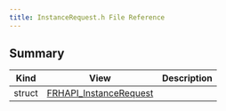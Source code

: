 ```yaml
---
title: InstanceRequest.h File Reference
---
```


## Summary
| Kind | View | Description |
|------|------|-------------|
|struct|[FRHAPI_InstanceRequest](/unreal-plugins/all/structfrhapi__instancerequest/#structFRHAPI__InstanceRequest)||
